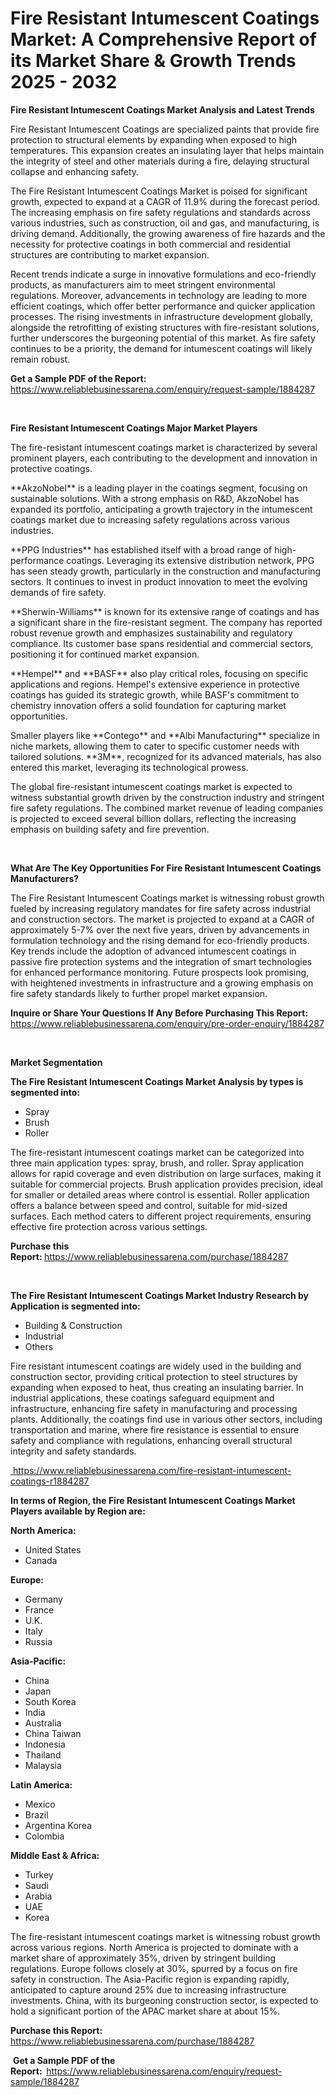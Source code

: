 <p><h1>Fire Resistant Intumescent Coatings Market: A Comprehensive Report of its Market Share & Growth Trends 2025 - 2032</h1></p><p><strong>Fire Resistant Intumescent Coatings Market Analysis and Latest Trends</strong></p>
<p><p>Fire Resistant Intumescent Coatings are specialized paints that provide fire protection to structural elements by expanding when exposed to high temperatures. This expansion creates an insulating layer that helps maintain the integrity of steel and other materials during a fire, delaying structural collapse and enhancing safety.</p><p>The Fire Resistant Intumescent Coatings Market is poised for significant growth, expected to expand at a CAGR of 11.9% during the forecast period. The increasing emphasis on fire safety regulations and standards across various industries, such as construction, oil and gas, and manufacturing, is driving demand. Additionally, the growing awareness of fire hazards and the necessity for protective coatings in both commercial and residential structures are contributing to market expansion.</p><p>Recent trends indicate a surge in innovative formulations and eco-friendly products, as manufacturers aim to meet stringent environmental regulations. Moreover, advancements in technology are leading to more efficient coatings, which offer better performance and quicker application processes. The rising investments in infrastructure development globally, alongside the retrofitting of existing structures with fire-resistant solutions, further underscores the burgeoning potential of this market. As fire safety continues to be a priority, the demand for intumescent coatings will likely remain robust.</p></p>
<p><strong>Get a Sample PDF of the Report:&nbsp;</strong> <a href="https://www.reliablebusinessarena.com/enquiry/request-sample/1884287?utm_campaign=3497&utm_medium=2&utm_source=Github&utm_content=ia&utm_term=12042025&utm_id=fire-resistant-intumescent-coatings">https://www.reliablebusinessarena.com/enquiry/request-sample/1884287</a></p>
<p>&nbsp;</p>
<p><strong>Fire Resistant Intumescent Coatings Major Market Players</strong></p>
<p><p>The fire-resistant intumescent coatings market is characterized by several prominent players, each contributing to the development and innovation in protective coatings.</p><p>**AkzoNobel** is a leading player in the coatings segment, focusing on sustainable solutions. With a strong emphasis on R&D, AkzoNobel has expanded its portfolio, anticipating a growth trajectory in the intumescent coatings market due to increasing safety regulations across various industries. </p><p>**PPG Industries** has established itself with a broad range of high-performance coatings. Leveraging its extensive distribution network, PPG has seen steady growth, particularly in the construction and manufacturing sectors. It continues to invest in product innovation to meet the evolving demands of fire safety.</p><p>**Sherwin-Williams** is known for its extensive range of coatings and has a significant share in the fire-resistant segment. The company has reported robust revenue growth and emphasizes sustainability and regulatory compliance. Its customer base spans residential and commercial sectors, positioning it for continued market expansion.</p><p>**Hempel** and **BASF** also play critical roles, focusing on specific applications and regions. Hempel's extensive experience in protective coatings has guided its strategic growth, while BASF's commitment to chemistry innovation offers a solid foundation for capturing market opportunities.</p><p>Smaller players like **Contego** and **Albi Manufacturing** specialize in niche markets, allowing them to cater to specific customer needs with tailored solutions. **3M**, recognized for its advanced materials, has also entered this market, leveraging its technological prowess.</p><p>The global fire-resistant intumescent coatings market is expected to witness substantial growth driven by the construction industry and stringent fire safety regulations. The combined market revenue of leading companies is projected to exceed several billion dollars, reflecting the increasing emphasis on building safety and fire prevention.</p></p>
<p>&nbsp;</p>
<p><strong>What Are The Key Opportunities For Fire Resistant Intumescent Coatings Manufacturers?</strong></p>
<p><p>The Fire Resistant Intumescent Coatings market is witnessing robust growth fueled by increasing regulatory mandates for fire safety across industrial and construction sectors. The market is projected to expand at a CAGR of approximately 5-7% over the next five years, driven by advancements in formulation technology and the rising demand for eco-friendly products. Key trends include the adoption of advanced intumescent coatings in passive fire protection systems and the integration of smart technologies for enhanced performance monitoring. Future prospects look promising, with heightened investments in infrastructure and a growing emphasis on fire safety standards likely to further propel market expansion.</p></p>
<p><strong>Inquire or Share Your Questions If Any Before Purchasing This Report:</strong> <a href="https://www.reliablebusinessarena.com/enquiry/pre-order-enquiry/1884287?utm_campaign=3497&utm_medium=2&utm_source=Github&utm_content=ia&utm_term=12042025&utm_id=fire-resistant-intumescent-coatings">https://www.reliablebusinessarena.com/enquiry/pre-order-enquiry/1884287</a></p>
<p>&nbsp;</p>
<p><strong>Market Segmentation</strong></p>
<p><strong>The Fire Resistant Intumescent Coatings Market Analysis by types is segmented into:</strong></p>
<p><ul><li>Spray</li><li>Brush</li><li>Roller</li></ul></p>
<p><p>The fire-resistant intumescent coatings market can be categorized into three main application types: spray, brush, and roller. Spray application allows for rapid coverage and even distribution on large surfaces, making it suitable for commercial projects. Brush application provides precision, ideal for smaller or detailed areas where control is essential. Roller application offers a balance between speed and control, suitable for mid-sized surfaces. Each method caters to different project requirements, ensuring effective fire protection across various settings.</p></p>
<p><strong>Purchase this Report:&nbsp;</strong><a href="https://www.reliablebusinessarena.com/purchase/1884287?utm_campaign=3497&utm_medium=2&utm_source=Github&utm_content=ia&utm_term=12042025&utm_id=fire-resistant-intumescent-coatings">https://www.reliablebusinessarena.com/purchase/1884287</a></p>
<p>&nbsp;</p>
<p><strong>The Fire Resistant Intumescent Coatings Market Industry Research by Application is segmented into:</strong></p>
<p><ul><li>Building & Construction</li><li>Industrial</li><li>Others</li></ul></p>
<p><p>Fire resistant intumescent coatings are widely used in the building and construction sector, providing critical protection to steel structures by expanding when exposed to heat, thus creating an insulating barrier. In industrial applications, these coatings safeguard equipment and infrastructure, enhancing fire safety in manufacturing and processing plants. Additionally, the coatings find use in various other sectors, including transportation and marine, where fire resistance is essential to ensure safety and compliance with regulations, enhancing overall structural integrity and safety standards.</p></p>
<p><a href="https://www.reliablebusinessarena.com/fire-resistant-intumescent-coatings-r1884287?utm_campaign=3497&utm_medium=2&utm_source=Github&utm_content=ia&utm_term=12042025&utm_id=fire-resistant-intumescent-coatings">&nbsp;https://www.reliablebusinessarena.com/fire-resistant-intumescent-coatings-r1884287</a></p>
<p><strong>In terms of Region, the Fire Resistant Intumescent Coatings Market Players available by Region are:</strong></p>
<p>
    <p> <strong> North America: </strong>
        <ul>
            <li>United States</li>
            <li>Canada</li>
        </ul>
        </p> 
    <p> <strong> Europe: </strong>
        <ul>
            <li>Germany</li>
            <li>France</li>
            <li>U.K.</li>
            <li>Italy</li>
            <li>Russia</li>
        </ul>
        </p> 
    <p> <strong> Asia-Pacific: </strong>
        <ul>
            <li>China</li>
            <li>Japan</li>
            <li>South Korea</li>
            <li>India</li>
            <li>Australia</li>
            <li>China Taiwan</li>
            <li>Indonesia</li>
            <li>Thailand</li>
            <li>Malaysia</li>
        </ul>
        </p> 
    <p> <strong> Latin America: </strong>
        <ul>
            <li>Mexico</li>
            <li>Brazil</li>
            <li>Argentina Korea</li>
            <li>Colombia</li>
        </ul>
        </p> 
    <p> <strong> Middle East & Africa: </strong>
        <ul>
            <li>Turkey</li>
            <li>Saudi</li>
            <li>Arabia</li>
            <li>UAE</li>
            <li>Korea</li>
        </ul>
    </p>
    </p>
<p><p>The fire-resistant intumescent coatings market is witnessing robust growth across various regions. North America is projected to dominate with a market share of approximately 35%, driven by stringent building regulations. Europe follows closely at 30%, spurred by a focus on fire safety in construction. The Asia-Pacific region is expanding rapidly, anticipated to capture around 25% due to increasing infrastructure investments. China, with its burgeoning construction sector, is expected to hold a significant portion of the APAC market share at about 15%.</p></p>
<p><strong>Purchase this Report: </strong><a href="https://www.reliablebusinessarena.com/purchase/1884287?utm_campaign=3497&utm_medium=2&utm_source=Github&utm_content=ia&utm_term=12042025&utm_id=fire-resistant-intumescent-coatings">https://www.reliablebusinessarena.com/purchase/1884287</a></p>
<p>&nbsp;<strong>Get a Sample PDF of the Report:&nbsp;&nbsp;</strong><a href="https://www.reliablebusinessarena.com/enquiry/request-sample/1884287?utm_campaign=3497&utm_medium=2&utm_source=Github&utm_content=ia&utm_term=12042025&utm_id=fire-resistant-intumescent-coatings">https://www.reliablebusinessarena.com/enquiry/request-sample/1884287</a></p>
<p><strong></strong></p>
<p><p></p><p></p><p></p></p>